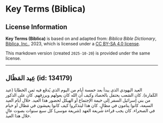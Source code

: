 # Key Terms (Biblica)

## License Information

**Key Terms (Biblica)** is based on and adapted from: _Biblica Bible Dictionary_, [Biblica, Inc.](https://www.biblica.com/), 2023, which is licensed under a [CC BY-SA 4.0 license](https://creativecommons.org/licenses/by-sa/4.0/legalcode.en).

This markdown version (created `2025-10-20`) is provided under the same license.



--------------------------------

## عِيد المَظَال (id: 134179)

العيد اليهودي الذي يبدأ بعد خمسة أيام من اليوم الذي يُدفَع فيه ثمن الخطايا (عيد الكَفارة). كان الشعب يحتفل بالحصاد وكيف أن الله كان يعولهم ويرزقهم. كان على الذكور من بني إسرائيل السفر إلى خيمة الإجتماع أو الهيكل لحضور هذا العيد. خلال أيام العيد السبعة، كانوا ينامون في مظالٍ. كان هذا ليتذكروا كيف كانوا يعيشون في مَظال أو خيام في الصحراء. كان يجب قراءة شريعة العهد (شريعة موسى) كل سبع سنوات بصوت عالٍ خلال هذا العيد.


